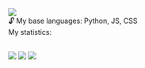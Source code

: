 <a href="https://github.com/KnowisCoding">
    <img src="https://github-stats-alpha.vercel.app/api?username=knowiscoding&cc=22272e&tc=37BCF6&ic=fff&bc=0000">
</a>

<summary> 🔓 My base languages: Python, JS, CSS <summary>

<summary>My statistics:</summary>

<br>

![](http://github-profile-summary-cards.vercel.app/api/cards/profile-details?username=knowiscoding&theme=dracula) 
![](http://github-profile-summary-cards.vercel.app/api/cards/repos-per-language?username=knowiscoding&theme=dracula) 
![](http://github-profile-summary-cards.vercel.app/api/cards/most-commit-language?username=knowiscoding&theme=dracula)
<br>
